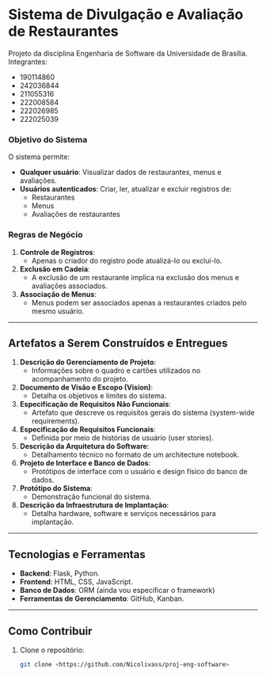 # Sistema de Divulgação e Avaliação de Restaurantes

Projeto da disciplina Engenharia de Software da Universidade de Brasília. 
Integrantes: 
- 190114860
- 242036844
- 211055316
- 222008584
- 222026985
- 222025039

### Objetivo do Sistema

O sistema permite:
- **Qualquer usuário**: Visualizar dados de restaurantes, menus e avaliações.
- **Usuários autenticados**: Criar, ler, atualizar e excluir registros de:
  - Restaurantes
  - Menus
  - Avaliações de restaurantes

### Regras de Negócio

1. **Controle de Registros**:
   - Apenas o criador do registro pode atualizá-lo ou excluí-lo.
2. **Exclusão em Cadeia**:
   - A exclusão de um restaurante implica na exclusão dos menus e avaliações associados.
3. **Associação de Menus**:
   - Menus podem ser associados apenas a restaurantes criados pelo mesmo usuário.

---

## Artefatos a Serem Construídos e Entregues

1. **Descrição do Gerenciamento de Projeto**:
   - Informações sobre o quadro e cartões utilizados no acompanhamento do projeto.
2. **Documento de Visão e Escopo (Vision)**:
   - Detalha os objetivos e limites do sistema.
3. **Especificação de Requisitos Não Funcionais**:
   - Artefato que descreve os requisitos gerais do sistema (system-wide requirements).
4. **Especificação de Requisitos Funcionais**:
   - Definida por meio de histórias de usuário (user stories).
5. **Descrição da Arquitetura do Software**:
   - Detalhamento técnico no formato de um architecture notebook.
6. **Projeto de Interface e Banco de Dados**:
   - Protótipos de interface com o usuário e design físico do banco de dados.
7. **Protótipo do Sistema**:
   - Demonstração funcional do sistema.
8. **Descrição da Infraestrutura de Implantação**:
   - Detalha hardware, software e serviços necessários para implantação.

---

## Tecnologias e Ferramentas

- **Backend**: Flask, Python.
- **Frontend**: HTML, CSS, JavaScript.
- **Banco de Dados**: ORM (ainda vou especificar o framework)
- **Ferramentas de Gerenciamento**: GitHub, Kanban.

---

## Como Contribuir

1. Clone o repositório:
   ```bash
   git clone <https://github.com/Nicolivass/proj-eng-software>

